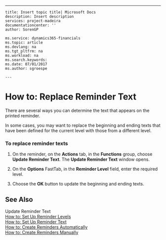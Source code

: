 ---
    title: Insert topic title| Microsoft Docs
    description: Insert description
    services: project-madeira
    documentationcenter: ''
    author: SorenGP

    ms.service: dynamics365-financials
    ms.topic: article
    ms.devlang: na
    ms.tgt_pltfrm: na
    ms.workload: na
    ms.search.keywords:
    ms.date: 07/01/2017
    ms.author: sgroespe

    ---
# How to: Replace Reminder Text
There are several ways you can determine the text that appears on the printed reminder.  
  
 In some cases, you may want to replace the beginning and ending texts that have been defined for the current level with those from a different level.  
  
### To replace reminder texts  
  
1.  On the reminder, on the **Actions** tab, in the **Functions** group, choose **Update Reminder Text**. The **Update Reminder Text** window opens.  
  
2.  On the **Options** FastTab, in the **Reminder Level** field, enter the required level.  
  
3.  Choose the **OK** button to update the beginning and ending texts.  
  
## See Also  
 Update Reminder Text   
 [How to: Set Up Reminder Levels](../FullExperience/how-to-set-up-reminder-levels.md)   
 [How to: Set Up Reminder Text](../FullExperience/how-to-set-up-reminder-text.md)   
 [How to: Create Reminders Automatically](../FullExperience/how-to-create-reminders-automatically.md)   
 [How to: Create Reminders Manually](../FullExperience/how-to-create-reminders-manually.md)